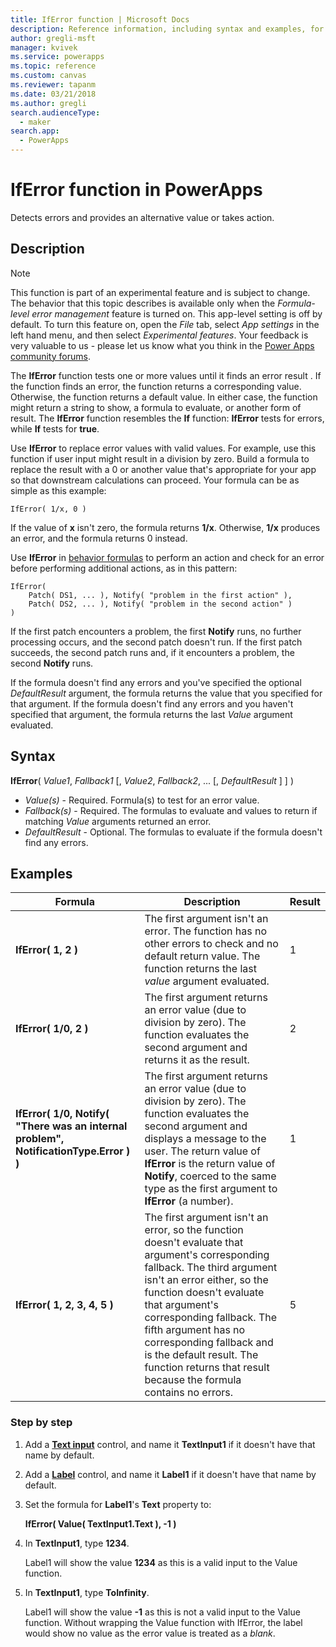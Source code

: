 ```yaml
---
title: IfError function | Microsoft Docs
description: Reference information, including syntax and examples, for the IfError function in PowerApps
author: gregli-msft
manager: kvivek
ms.service: powerapps
ms.topic: reference
ms.custom: canvas
ms.reviewer: tapanm
ms.date: 03/21/2018
ms.author: gregli
search.audienceType: 
  - maker
search.app: 
  - PowerApps
---
```


# IfError function in PowerApps

Detects errors and provides an alternative value or takes action.

## Description

> [!NOTE]
> This function is part of an experimental feature and is subject to change. The behavior that this topic describes is available only when the *Formula-level error management* feature is turned on. This app-level setting is off by default. To turn this feature on, open the *File* tab, select *App settings* in the left hand menu, and then select *Experimental features*. Your feedback is very valuable to us - please let us know what you think in the [Power Apps community forums](https://powerusers.microsoft.com/t5/Expressions-and-Formulas/bd-p/How-To).

The **IfError** function tests one or more values until it finds an error result . If the function finds an error, the function returns a corresponding value. Otherwise, the function returns a default value. In either case, the function might return a string to show, a formula to evaluate, or another form of result. The **IfError** function resembles the **If** function: **IfError** tests for errors, while **If** tests for **true**.

Use **IfError** to replace error values with valid values. For example, use this function if user input might result in a division by zero. Build a formula to replace the result with a 0 or another value that's appropriate for your app so that downstream calculations can proceed. Your formula can be as simple as this example:

```powerapps-dot
IfError( 1/x, 0 )
```

If the value of **x** isn't zero, the formula returns **1/x**. Otherwise, **1/x** produces an error, and the formula returns 0 instead.

Use **IfError** in [behavior formulas](../working-with-formulas-in-depth.md) to perform an action and check for an error before performing additional actions, as in this pattern:

```powerapps-dot
IfError(
    Patch( DS1, ... ), Notify( "problem in the first action" ),
    Patch( DS2, ... ), Notify( "problem in the second action" )
)
```

If the first patch encounters a problem, the first **Notify** runs, no further processing occurs, and the second patch doesn't run. If the first patch succeeds, the second patch runs and, if it encounters a problem, the second **Notify** runs.

If the formula doesn't find any errors and you've specified the optional *DefaultResult* argument, the formula returns the value that you specified for that argument. If the formula doesn't find any errors and you haven't specified that argument, the formula returns the last *Value* argument evaluated.

## Syntax

**IfError**( *Value1*, *Fallback1* [, *Value2*, *Fallback2*, ... [, *DefaultResult* ] ] )

* *Value(s)* - Required. Formula(s) to test for an error value.
* *Fallback(s)* - Required. The formulas to evaluate and values to return if matching *Value* arguments returned an error.
* *DefaultResult* - Optional.  The formulas to evaluate if the formula doesn't find any errors.

## Examples

| Formula | Description | Result |
| --- | --- | --- |
| **IfError( 1, 2 )** |The first argument isn't an error. The function has no other errors to check and no default return value. The function returns the last *value* argument evaluated.   | 1 |
| **IfError( 1/0, 2 )** | The first argument returns an error value (due to division by zero). The function evaluates the second argument and returns it as the result. | 2 |
| **IfError( 1/0, Notify( "There was an internal problem", NotificationType.Error ) )** | The first argument returns an error value (due to division by zero). The function evaluates the second argument and displays a message to the user. The return value of **IfError** is the return value of **Notify**, coerced to the same type as the first argument to **IfError** (a number). | 1 |
| **IfError( 1, 2, 3, 4, 5 )** | The first argument isn't an error, so the function doesn't evaluate that argument's corresponding fallback. The third argument isn't an error either, so the function doesn't evaluate that argument's corresponding fallback. The fifth argument has no corresponding fallback and is the default result. The function returns that result because the formula contains no errors. | 5 |

### Step by step

1. Add a **[Text input](../controls/control-text-input.md)** control, and name it **TextInput1** if it doesn't have that name by default.

2. Add a **[Label](../controls/control-text-box.md)** control, and name it **Label1** if it doesn't have that name by default.

3. Set the formula for **Label1**'s **Text** property to:

	**IfError( Value( TextInput1.Text ), -1 )**

4. In **TextInput1**, type **1234**.  

	Label1 will show the value **1234** as this is a valid input to the Value function.

5. In **TextInput1**, type **ToInfinity**.

	Label1 will show the value **-1** as this is not a valid input to the Value function.  Without wrapping the Value function with IfError, the label would show no value as the error value is treated as a *blank*. 

